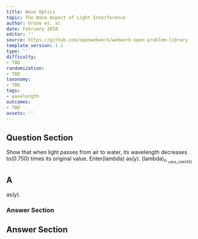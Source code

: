 ```yaml
---
title: Wave Optics
topic: The Wave Aspect of Light Interference
author: Urone et. al
date: February 2018
editor: ''
source: https://github.com/openwebwork/webwork-open-problem-library
template_version: 1.1
type: ''
difficulty:
- TBD
randomization:
- TBD
taxonomy:
- TBD
tags:
- wavelength
outcomes:
- TBD
assets: ''
---
```


## Question Section 

Show that when light passes from air to water, its wavelength decreases to(0.750) times its original value. Enter(lambda) as(y).
(lambda)<sub>n<sub> =ans_rule(40)

## A
as(y).
### Answer Section


## Answer Section

